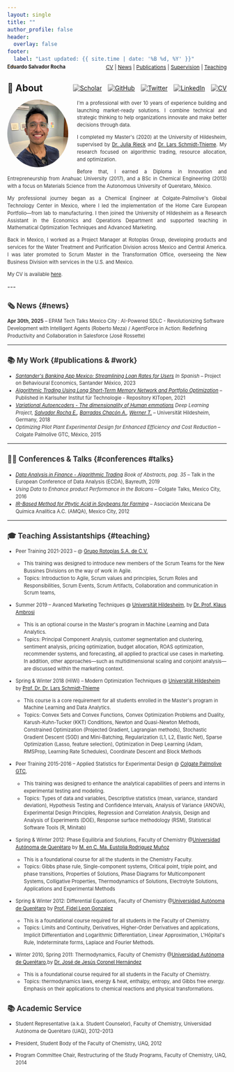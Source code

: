 ```yaml
---
layout: single
title: ""
author_profile: false
header:
  overlay: false
footer: 
  label: "Last updated: {{ site.time | date: '%B %d, %Y' }}"
---
```


<!-- Header Navigation Bar -->
<div style="display: flex; justify-content: space-between; align-items: center; margin-top: -2em; margin-bottom: 2em;">
  <h2 style="margin: 0; font-size: 0.8em;">Eduardo Salvador Rocha</h2>
  <div style="font-size: 0.85em;">
    <a href="assets/files/CV_Eduardo_Salvador_Rocha.pdf">CV</a> |
    <a href="#news">News</a> |
    <a href="#publications">Publications</a> |
    <a href="#supervision">Supervision</a> |
    <a href="#teaching">Teaching</a>
  </div>
</div>

<!-- About Header: Title + Icons -->
<div style="display: flex; align-items: center; justify-content: space-between; margin-bottom: 1em;">
  <h2 style="margin: 0;">👋 About</h2>
  <div style="display: flex; gap: 1em;">
    <a href="https://scholar.google.com/citations?user=YOUR-ID" title="Google Scholar" target="_blank">
      <img src="https://cdn.jsdelivr.net/gh/simple-icons/simple-icons/icons/googlescholar.svg" alt="Scholar" width="22" style="filter: grayscale(100%);">
    </a>
    <a href="https://github.com/YOUR-USERNAME" title="GitHub" target="_blank">
      <img src="https://cdn.jsdelivr.net/gh/simple-icons/simple-icons/icons/github.svg" alt="GitHub" width="22" style="filter: grayscale(100%);">
    </a>
    <a href="https://twitter.com/YOUR-X-HANDLE" title="X" target="_blank">
      <img src="https://cdn.jsdelivr.net/gh/simple-icons/simple-icons/icons/x.svg" alt="Twitter" width="22" style="filter: grayscale(100%);">
    </a>
    <a href="https://www.linkedin.com/in/salvador-rocha" title="LinkedIn" target="_blank">
      <img src="https://cdn.jsdelivr.net/gh/simple-icons/simple-icons/icons/linkedin.svg" alt="LinkedIn" width="22" style="filter: grayscale(100%);">
    </a>
    <a href="assets/files/CV_Eduardo_Salvador_Rocha.pdf" title="CV" target="_blank">
      <img src="https://cdn.jsdelivr.net/gh/simple-icons/simple-icons/icons/adobeacrobatreader.svg" alt="CV" width="22" style="filter: grayscale(100%);">
    </a>
  </div>
</div>


<!-- Profile Section with Inline Text Wrapping -->
<div style="font-size: 0.80em; line-height: 1.5; color: #333;">
  <img src="assets/img/headshot_circle.png" 
       width="140" 
       style="border-radius: 50%; 
              float: left; 
              margin: 0 20px 15px 0;">
  
  <p style="margin: 0; text-align: justify;">
    I'm a professional with over 10 years of experience building and launching market-ready solutions. I combine technical and strategic thinking to help organizations innovate and make better decisions through data.
  </p>
  
  <p style="text-align: justify;">
    I completed my Master's (2020) at the University of Hildesheim, supervised by <a href="https://scholar.google.com/citations?user=-K5vyxQAAAAJ">Dr. Julia Rieck</a> and <a href="https://scholar.google.com/citations?user=l3taTdYAAAAJ">Dr. Lars Schmidt-Thieme</a>. My research focused on algorithmic trading, resource allocation, and optimization.
  </p>
  
  <p style="text-align: justify;">
    Before that, I earned a Diploma in Innovation and Entrepreneurship from Anahuac University (2017), and a BSc in Chemical Engineering (2013) with a focus on Materials Science from the Autonomous University of Queretaro, México.
  </p>
  
  <p style="text-align: justify;">
    My professional journey began as a Chemical Engineer at Colgate-Palmolive's Global Technology Center in Mexico, where I led the implementation of the Home Care European Portfolio—from lab to manufacturing. I then joined the University of Hildesheim as a Research Assistant in the Economics and Operations Department and supported teaching in Mathematical Optimization Techniques and Advanced Marketing.
  </p>
  
  <p style="text-align: justify;">
    Back in Mexico, I worked as a Project Manager at Rotoplas Group, developing products and services for the Water Treatment and Purification Division across Mexico and Central America. I was later promoted to Scrum Master in the Transformation Office, overseeing the New Business Division with services in the U.S. and Mexico.
  </p>
  
  <p style="text-align: justify;">
    My CV is available <a href="assets/files/CV_Eduardo_Salvador_Rocha.pdf">here</a>.
  </p>
  
  <!-- Clear float to prevent layout issues -->
  <div style="clear: both;"></div>
</div>
---

<div style="font-size: 0.80em; line-height: 1.5; color: #333;">

## 🗞️ News {#news}


**Apr 30th, 2025** – EPAM Tech Talks Mexico City : AI-Powered SDLC - Revolutionizing Software Development with Intelligent Agents (Roberto Meza) / AgentForce in Action: Redefining Productivity and Collaboration in Salesforce (José Rossette)


---

## 📚 My Work {#publications & #work}

- *[Santander's Banking App Mexico: Streamlining Loan Rates for Users](https://github.com/Salvatore-Rocha/Salvatore-Rocha/blob/a7e1346865aa0f7f7d44238425b25d2ec8bf4595/Docs/Lim_Behavioural_Economics_Santander_Eduardo%20Salvador%20Rocha.pdf) In Spanish* – Project on Behavioural Economics, Santander México, 2023
- *[Algorithmic Trading Using Long Short-Term Memory Network and Portfolio Optimization](https://publikationen.bibliothek.kit.edu/1000138284)* – Published in Karlsuher Institut für Technologie - Repository KITopen, 2021
- *[Variational Autoencoders - The dimensionality of Human emmotions](https://github.com/Salvatore-Rocha/Salvatore-Rocha/blob/0b0cc29c0a127d96cbc5180c33ad409a96ba2469/Docs/EMO_VAE.pdf) Deep Learning Project, [Salvador Rocha E.](https://scholar.google.com/citations?user=t-gPQNYAAAAJ), [Barradas Chacón A.](https://scholar.google.com/citations?user=L5CH6IEAAAAJ), [Werner T.](https://scholar.google.com/citations?user=Ipk_vicAAAAJ)* – Universität Hildesheim, Germany, 2018 
- *Optimizing Pilot Plant Experimental Design for Enhanced Efficiency and Cost Reduction* – Colgate Palmolive GTC, México, 2015

---

## 🧑‍🎓 Conferences & Talks {#conferences #talks}

- *[Data Analysis in Finance - Algorithmic Trading](https://www.gfkl.org/ecda2019/wp-content/uploads/sites/7/2019/03/Book_of_Abstracts_FINAL.pdf) Book of Abstracts, pag. 35* – Talk in the European Conference of Data Analysis (ECDA), Bayreuth, 2019 
- *Using Data to Enhance product Performance in the Balcans* – Colgate Talks, Mexico City, 2016
- *[IR-Based Method for Phytic Acid in Soybeans for Farming](https://github.com/Salvatore-Rocha/Salvatore-Rocha/blob/main/Docs/Constancia%20AIMQ.pdf)* – Asociación Mexicana De Química Analítica A.C. (AMQA), Mexico City, 2012

---

## 🎓 Teaching Assistantships {#teaching}

- Peer Training 2021-2023 – @ [Grupo Rotoplas S.A. de C.V.](https://rotoplas.com/)
  - This training was designed to introduce new members of the Scrum Teams for the New Bussines Divisions on the way of work in Agile. 
  - Topics: Introduction to Agile, Scrum values and principles, Scrum Roles and Responsibilities, Scrum Events, Scrum Artifacts, Collaboration and communication in Scrum teams, 
  
- Summer 2019 – Avanced Marketing Techniques @ [Universität Hildesheim](https://www.ismll.uni-hildesheim.de/), by [Dr. Prof. Klaus Ambrosi](https://scholar.google.com/citations?user=-K5vyxQAAAAJ) 
  - This is an optional course in the Master's program in Machine Learning and Data Analytics.
  - Topics: Principal Component Analysis, customer segmentation and clustering, sentiment analysis, pricing optimization, budget allocation, ROAS optimization, recommender systems, and forecasting, all applied to practical use cases in marketing. In addition, other approaches—such as multidimensional scaling and conjoint analysis—are discussed within the marketing context.
 
  
- Spring & Winter 2018 (HiWi) – Modern Optimization Techniques @ [Universität Hildesheim](https://www.ismll.uni-hildesheim.de/) by [Prof. Dr. Dr. Lars Schmidt-Thieme](https://scholar.google.com/citations?user=l3taTdYAAAAJ)
  - This course is a core requirement for all students enrolled in the Master's program in Machine Learning and Data Analytics.
  - Topics: Convex Sets and Convex Functions, Convex Optimization Problems and Duality, Karush-Kuhn-Tucker (KKT) Conditions, Newton and Quasi-Newton Methods, Constrained Optimization (Projected Gradient, Lagrangian methods), Stochastic Gradient Descent (SGD) and Mini-Batching, Regularization (L1, L2, Elastic Net), Sparse Optimization (Lasso, feature selection), Optimization in Deep Learning (Adam, RMSProp, Learning Rate Schedules), Coordinate Descent and Block Methods


- Peer Training 2015-2016 – Applied Statistics for Experimental Design @ [Colgate Palmolive GTC](https://www.colgatepalmolive.com.mx/),
  - This training was designed to enhance the analytical capabilities of peers and interns in experimental testing and modeling.
  - Topics: Types of data and variables, Descriptive statistics (mean, variance, standard deviation), Hypothesis Testing and Confidence Intervals, Analysis of Variance (ANOVA), Experimental Design Principles, Regression and Correlation Analysis, Design and Analysis of Experiments (DOE), Response surface methodology (RSM), Statistical Software Tools (R, Minitab)

- Spring & Winter 2012: Phase Equilibria and Solutions, Faculty of Chemistry @[Universidad Autónoma de Querétaro](https://quimica.uaq.mx/) by [M. en C. Ma. Eustolia Rodriguez Muñoz](https://www.researchgate.net/scientific-contributions/Ma-Eustolia-Rodriguez-Munoz-2115327772)
  - This is a foundational course for all the students in the Chemistry Faculty.
  - Topics: Gibbs phase rule, Single-component systems, Critical point, triple point, and phase transitions, Properties of Solutions, Phase Diagrams for Multicomponent Systems, Colligative Properties, Thermodynamics of Solutions, Electrolyte Solutions, Applications and Experimental Methods

- Spring & Winter 2012: Differential Equations, Faculty of Chemistry @[Universidad Autónoma de Querétaro](https://quimica.uaq.mx/) by [Prof. Fidel Leon Gonzalez](https://www.researchgate.net/profile/Fidel-Gonzalez)
  - This is a foundational course required for all students in the Faculty of Chemistry.
  - Topics: Limits and Continuity, Derivatives, Higher-Order Derivatives and applications, Implicit Differentiation and Logarithmic Differentiation, Linear Approximation, L'Hôpital's Rule, Indeterminate forms, Laplace and Fourier Methods. 

- Winter 2010, Spring 2011: Thermodynamics, Faculty of Chemistry  @[Universidad Autónoma de Querétaro](https://quimica.uaq.mx/),by [Dr. José de Jesús Coronel Hernández](https://scholar.google.com/citations?user=aFlNookAAAAJ)
  - This is a foundational course required for all students in the Faculty of Chemistry.
  - Topics: thermodynamics laws, energy & heat, enthalpy, entropy, and Gibbs free energy. Emphasis on their applications to chemical reactions and physical transformations.

## 📚 Academic Service

- Student Representative (a.k.a. Student Counselor), Faculty of Chemistry, Universidad Autónoma de Querétaro (UAQ), 2012–2013

- President, Student Body of the Faculty of Chemistry, UAQ, 2012

- Program Committee Chair, Restructuring of the Study Programs, Faculty of Chemistry, UAQ, 2014

</div>

